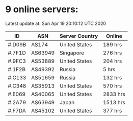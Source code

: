# 9 online servers:

Latest update at: Sun Apr 19 20:10:12 UTC 2020

| ID | ASN | Server Country | Online |
| -- | --- | -------------- | ------ |
| #.D09B | AS174 | United States | 189 hrs |
| #.7F1D | AS63949 | Singapore | 276 hrs |
| #.9FC3 | AS53889 | United States | 204 hrs |
| #.1F2B | AS49392 | Russia | 5 hrs |
| #.C133 | AS51659 | Russia | 132 hrs |
| #.C348 | AS35913 | United States | 570 hrs |
| #.E069 | AS40065 | United States | 2833 hrs |
| #.2A79 | AS63949 | Japan | 1513 hrs |
| #.F7DA | AS45102 | United States | 377 hrs |

